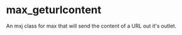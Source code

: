 max_geturlcontent
=================

An mxj class for max that will send the content of a URL out it's outlet.
